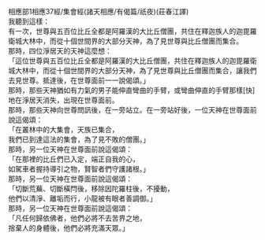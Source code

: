 相應部1相應37經/集會經(諸天相應/有偈篇/祇夜)(莊春江譯)  
我聽到這樣：  
有一次，世尊與五百位比丘全都是阿羅漢的大比丘僧團，共住在釋迦族人的迦毘羅衛城大林中，而從十個世間界的大部分天神，為了見世尊與比丘僧團而集合。  
那時，四位淨居天的天神這麼想：  
「這位世尊與五百位比丘全都是阿羅漢的大比丘僧團，共住在釋迦族人的迦毘羅衛城大林中，而從十個世間界的大部分天神，為了見世尊與比丘僧團而集合，讓我們去見世尊。抵達後，在世尊面前一一說偈頌。」  
那時，那些天神猶如有力氣的男子能伸直彎曲的手臂，或彎曲伸直的手臂那樣[快]地在淨居天消失，出現在世尊面前。  
那時，那些天神向世尊問訊後，在一旁站立。在一旁站好後，一位天神在世尊面前說這偈頌：  
「在叢林中的大集會，天族已集合，  
我們已到達這法的集會，為了見不敗的僧團。」  
那時，另一位天神在世尊面前說這偈頌：  
「在那裡的比丘們已入定，端正自我的心，  
如駕車者握持導引之物，賢智者們守護諸根。」  
那時，另一位天神在世尊面前說這偈頌：  
「切斷荒蕪、切斷橫閂後，移除因陀羅柱後，不擾動，  
他們以清淨、離垢而行，小龍被有眼者善調御。」  
那時，另一位天神在世尊面前說這偈頌：  
「凡任何歸依佛者，他們必將不去苦界之地，  
捨棄人的身體後，他們必將充滿天眾。」  
  
  
